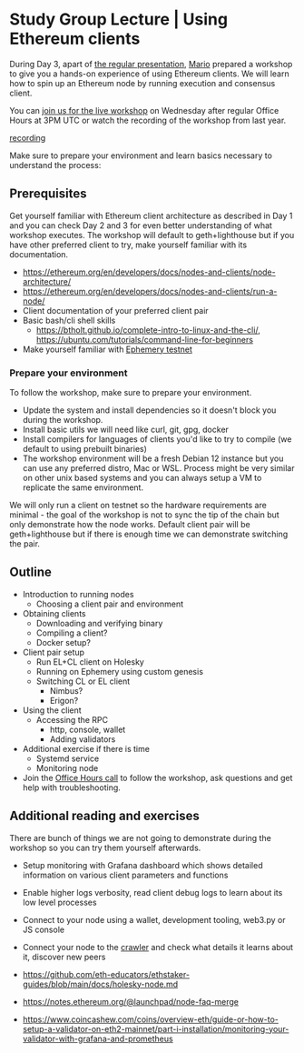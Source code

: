 # Study Group Lecture | Using Ethereum clients  

During Day 3, apart of [the regular presentation](https://epf.wiki/#/eps/week3), [Mario](https://twitter.com/TMIYChao) prepared a workshop to give you a hands-on experience of using Ethereum clients. We will learn how to spin up an Ethereum node by running execution and consensus client. 

You can [join us for the live workshop](https://meet.ethereum.org/eps-office-hours) on Wednesday after regular Office Hours at 3PM UTC or watch the recording of the workshop from last year.

[recording](https://www.youtube.com/embed/KxXowOZ2DLs?si=yLpNoczrUmxj4kE4 ':include :type=iframe width=100% height=560 frameborder="0" allow="fullscreen" allowfullscreen encrypted-media gyroscope picture-in-picture web-share')

Make sure to prepare your environment and learn basics necessary to understand the process: 

## Prerequisites

Get yourself familiar with Ethereum client architecture as described in Day 1 and you can check Day 2 and 3 for even better understanding of what workshop executes. The workshop will default to geth+lighthouse but if you have other preferred client to try, make yourself familiar with its documentation. 

- https://ethereum.org/en/developers/docs/nodes-and-clients/node-architecture/
- https://ethereum.org/en/developers/docs/nodes-and-clients/run-a-node/
- Client documentation of your preferred client pair 
- Basic bash/cli shell skills 
    - https://btholt.github.io/complete-intro-to-linux-and-the-cli/, https://ubuntu.com/tutorials/command-line-for-beginners
- Make yourself familiar with [Ephemery testnet](https://ephemery.dev)

### Prepare your environment 

To follow the workshop, make sure to prepare your environment. 

- Update the system and install dependencies so it doesn't block you during the workshop.  
- Install basic utils we will need like curl, git, gpg, docker
- Install compilers for languages of clients you'd like to try to compile (we default to using prebuilt binaries)
- The workshop environment will be a fresh Debian 12 instance but you can use any preferred distro, Mac or WSL. Process might be very similar on other unix based systems and you can always setup a VM to replicate the same environment. 

We will only run a client on testnet so the hardware requirements are minimal - the goal of the workshop is not to sync the tip of the chain but only demonstrate how the node works. Default client pair will be geth+lighthouse but if there is enough time we can demonstrate switching the pair. 

## Outline

- Introduction to running nodes
    - Choosing a client pair and environment
- Obtaining clients 
    - Downloading and verifying binary
    - Compiling a client? 
    - Docker setup? 
- Client pair setup
    - Run EL+CL client on Holesky
    - Running on Ephemery using custom genesis 
    - Switching CL or EL client
        - Nimbus? 
        - Erigon? 
- Using the client
    - Accessing the RPC
        - http, console, wallet
        - Adding validators 
- Additional exercise if there is time
    - Systemd service
    - Monitoring node
- Join the [Office Hours call](https://meet.ethereum.org/eps-office-hours) to follow the workshop, ask questions and get help with troubleshooting.

## Additional reading and exercises 

There are bunch of things we are not going to demonstrate during the workshop so you can try them yourself afterwards. 

- Setup monitoring with Grafana dashboard which shows detailed information on various client parameters and functions
- Enable higher logs verbosity, read client debug logs to learn about its low level processes 
- Connect to your node using a wallet, development tooling, web3.py or JS console 
- Connect your node to the [crawler](https://www.ethernets.io/help/) and check what details it learns about it, discover new peers

- https://github.com/eth-educators/ethstaker-guides/blob/main/docs/holesky-node.md
- https://notes.ethereum.org/@launchpad/node-faq-merge
- https://www.coincashew.com/coins/overview-eth/guide-or-how-to-setup-a-validator-on-eth2-mainnet/part-i-installation/monitoring-your-validator-with-grafana-and-prometheus



